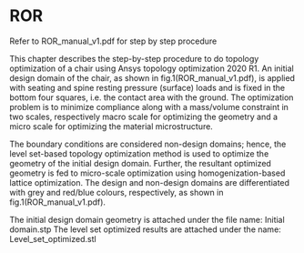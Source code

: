 # ROR

Refer to ROR_manual_v1.pdf for step by step procedure

This chapter describes the step-by-step procedure to do topology optimization of a chair using Ansys topology optimization 2020 R1.
An initial design domain of the chair, as shown in fig.1(ROR_manual_v1.pdf), is applied with seating and spine resting pressure (surface) loads and is fixed in the bottom four squares, i.e. the contact area with the ground. The optimization problem is to minimize compliance along with a mass/volume constraint in two scales, respectively macro scale for optimizing the geometry and a micro scale for optimizing the material microstructure.

The boundary conditions are considered non-design domains; hence, the level set-based topology optimization method is used to optimize the geometry of the initial design domain. Further, the resultant optimized geometry is fed to micro-scale optimization using homogenization-based lattice optimization. The design and non-design domains are differentiated with grey and red/blue colours, respectively, as shown in fig.1(ROR_manual_v1.pdf).

The initial design domain geometry is attached under the file name: Initial domain.stp
The level set optimized results are attached under the name: Level_set_optimized.stl
